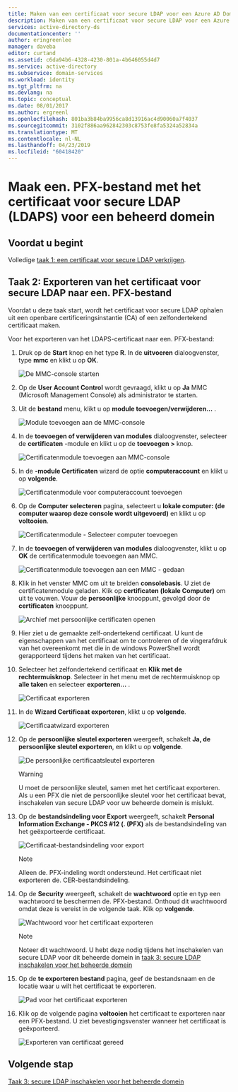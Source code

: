 ```yaml
---
title: Maken van een certificaat voor secure LDAP voor een Azure AD Domain Services-domein beheren | Microsoft Docs
description: Maken van een certificaat voor secure LDAP voor een Azure AD Domain Services-domein beheren
services: active-directory-ds
documentationcenter: ''
author: eringreenlee
manager: daveba
editor: curtand
ms.assetid: c6da94b6-4328-4230-801a-4b646055d4d7
ms.service: active-directory
ms.subservice: domain-services
ms.workload: identity
ms.tgt_pltfrm: na
ms.devlang: na
ms.topic: conceptual
ms.date: 08/01/2017
ms.author: ergreenl
ms.openlocfilehash: 801ba3b84ba9956ca8d13916ac4d90060a7f4037
ms.sourcegitcommit: 3102f886aa962842303c8753fe8fa5324a52834a
ms.translationtype: MT
ms.contentlocale: nl-NL
ms.lasthandoff: 04/23/2019
ms.locfileid: "60418420"
---
```

# <a name="create-a-pfx-file-with-the-secure-ldap-ldaps-certificate-for-a-managed-domain"></a>Maak een. PFX-bestand met het certificaat voor secure LDAP (LDAPS) voor een beheerd domein

## <a name="before-you-begin"></a>Voordat u begint
Volledige [taak 1: een certificaat voor secure LDAP verkrijgen](active-directory-ds-admin-guide-configure-secure-ldap.md).


## <a name="task-2-export-the-secure-ldap-certificate-to-a-pfx-file"></a>Taak 2: Exporteren van het certificaat voor secure LDAP naar een. PFX-bestand
Voordat u deze taak start, wordt het certificaat voor secure LDAP ophalen uit een openbare certificeringsinstantie (CA) of een zelfondertekend certificaat maken.

Voor het exporteren van het LDAPS-certificaat naar een. PFX-bestand:

1. Druk op de **Start** knop en het type **R**. In de **uitvoeren** dialoogvenster, type **mmc** en klikt u op **OK**.

    ![De MMC-console starten](./media/active-directory-domain-services-admin-guide/secure-ldap-start-run.png)
2. Op de **User Account Control** wordt gevraagd, klikt u op **Ja** MMC (Microsoft Management Console) als administrator te starten.
3. Uit de **bestand** menu, klikt u op **module toevoegen/verwijderen...** .

    ![Module toevoegen aan de MMC-console](./media/active-directory-domain-services-admin-guide/secure-ldap-add-snapin.png)
4. In de **toevoegen of verwijderen van modules** dialoogvenster, selecteer de **certificaten** -module en klikt u op de **toevoegen >** knop.

    ![Certificatenmodule toevoegen aan MMC-console](./media/active-directory-domain-services-admin-guide/secure-ldap-add-certificates-snapin.png)
5. In de **-module Certificaten** wizard de optie **computeraccount** en klikt u op **volgende**.

    ![Certificatenmodule voor computeraccount toevoegen](./media/active-directory-domain-services-admin-guide/secure-ldap-add-certificates-computer-account.png)
6. Op de **Computer selecteren** pagina, selecteert u **lokale computer: (de computer waarop deze console wordt uitgevoerd)** en klikt u op **voltooien**.

    ![Certificatenmodule - Selecteer computer toevoegen](./media/active-directory-domain-services-admin-guide/secure-ldap-add-certificates-local-computer.png)
7. In de **toevoegen of verwijderen van modules** dialoogvenster, klikt u op **OK** de certificatenmodule toevoegen aan MMC.

    ![Certificatenmodule toevoegen aan een MMC - gedaan](./media/active-directory-domain-services-admin-guide/secure-ldap-add-certificates-snapin-done.png)
8. Klik in het venster MMC om uit te breiden **consolebasis**. U ziet de certificatenmodule geladen. Klik op **certificaten (lokale Computer)** om uit te vouwen. Vouw de **persoonlijke** knooppunt, gevolgd door de **certificaten** knooppunt.

    ![Archief met persoonlijke certificaten openen](./media/active-directory-domain-services-admin-guide/secure-ldap-open-personal-store.png)
9. Hier ziet u de gemaakte zelf-ondertekend certificaat. U kunt de eigenschappen van het certificaat om te controleren of de vingerafdruk van het overeenkomt met die in de windows PowerShell wordt gerapporteerd tijdens het maken van het certificaat.
10. Selecteer het zelfondertekend certificaat en **Klik met de rechtermuisknop**. Selecteer in het menu met de rechtermuisknop op **alle taken** en selecteer **exporteren...** .

    ![Certificaat exporteren](./media/active-directory-domain-services-admin-guide/secure-ldap-export-cert.png)
11. In de **Wizard Certificaat exporteren**, klikt u op **volgende**.

    ![Certificaatwizard exporteren](./media/active-directory-domain-services-admin-guide/secure-ldap-export-cert-wizard.png)
12. Op de **persoonlijke sleutel exporteren** weergeeft, schakelt **Ja, de persoonlijke sleutel exporteren**, en klikt u op **volgende**.

    ![De persoonlijke certificaatsleutel exporteren](./media/active-directory-domain-services-admin-guide/secure-ldap-export-private-key.png)

    > [!WARNING]
    > U moet de persoonlijke sleutel, samen met het certificaat exporteren. Als u een PFX die niet de persoonlijke sleutel voor het certificaat bevat, inschakelen van secure LDAP voor uw beheerde domein is mislukt.
    >
    >

13. Op de **bestandsindeling voor Export** weergeeft, schakelt **Personal Information Exchange - PKCS #12 (. (PFX)** als de bestandsindeling van het geëxporteerde certificaat.

    ![Certificaat-bestandsindeling voor export](./media/active-directory-domain-services-admin-guide/secure-ldap-export-to-pfx.png)

    > [!NOTE]
    > Alleen de. PFX-indeling wordt ondersteund. Het certificaat niet exporteren de. CER-bestandsindeling.
    >
    >

14. Op de **Security** weergeeft, schakelt de **wachtwoord** optie en typ een wachtwoord te beschermen de. PFX-bestand. Onthoud dit wachtwoord omdat deze is vereist in de volgende taak. Klik op **volgende**.

    ![Wachtwoord voor het certificaat exporteren](./media/active-directory-domain-services-admin-guide/secure-ldap-export-select-password.png)

    > [!NOTE]
    > Noteer dit wachtwoord. U hebt deze nodig tijdens het inschakelen van secure LDAP voor dit beheerde domein in [taak 3: secure LDAP inschakelen voor het beheerde domein](active-directory-ds-admin-guide-configure-secure-ldap-enable-ldaps.md)
    >
    >

15. Op de **te exporteren bestand** pagina, geef de bestandsnaam en de locatie waar u wilt het certificaat te exporteren.

    ![Pad voor het certificaat exporteren](./media/active-directory-domain-services-admin-guide/secure-ldap-export-select-path.png)
16. Klik op de volgende pagina **voltooien** het certificaat te exporteren naar een PFX-bestand. U ziet bevestigingsvenster wanneer het certificaat is geëxporteerd.

    ![Exporteren van certificaat gereed](./media/active-directory-domain-services-admin-guide/secure-ldap-exported-as-pfx.png)


## <a name="next-step"></a>Volgende stap
[Taak 3: secure LDAP inschakelen voor het beheerde domein](active-directory-ds-admin-guide-configure-secure-ldap-enable-ldaps.md)
